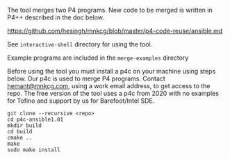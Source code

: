The tool merges two P4 programs. New code to be merged is written in P4++ described in the doc below.

https://github.com/hesingh/mnkcg/blob/master/p4-code-reuse/ansible.md

See `interactive-shell` directory for using the tool.

Example programs are included in the `merge-examples` directory

Before using the tool you must install a p4c on your machine using steps below. Our p4c is used to merge P4 programs.
Contact hemant@mnkcg.com, using a work email address, to get access to the repo. The free version of the tool uses a p4c from 2020 with no examples for Tofino and support by us for Barefoot/Intel SDE.

```shell
git clone --recursive <repo>
cd p4c-ansible1.01
mkdir build
cd build
cmake ..
make
sudo make install
```
